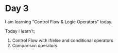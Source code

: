 # Day 3
I am learning "Control Flow & Logic Operators" today.

Today I learn't;
1. Control Flow with if/else and conditional operators
2. Comparison operators